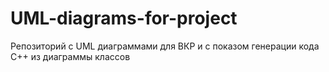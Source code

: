# UML-diagrams-for-project
Репозиторий с UML диаграммами для ВКР и с показом генерации кода C++ из диаграммы классов
